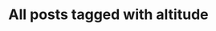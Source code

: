 ---
layout: tag
title: "All posts tagged with altitude"
permalink: /weblog/tags/altitude/
taxonomy: altitude
---